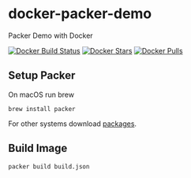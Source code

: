 # docker-packer-demo

Packer Demo with Docker

[![Docker Build Status](https://img.shields.io/docker/build/holisticon/packer-demo.svg)](https://hub.docker.com/r/hypery2k/packer-demo/)
[![Docker Stars](https://img.shields.io/docker/stars/holisticon/packer-demo.svg)](https://hub.docker.com/r/hypery2k/packer-demo/)
[![Docker Pulls](https://img.shields.io/docker/pulls/holisticon/packer-demo.svg)](https://hub.docker.com/r/hypery2k/packer-demo/)


## Setup Packer

On macOS run brew
```
brew install packer
```

For other systems download [packages](https://www.packer.io/downloads.html).

## Build Image
```
packer build build.json
```
